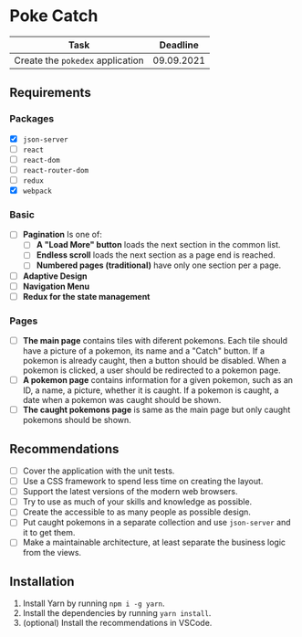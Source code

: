# Poke Catch

|               Task               |  Deadline  |
| :------------------------------: | :--------: |
| Create the `pokedex` application | 09.09.2021 |

## Requirements

### Packages

-   [x] `json-server`
-   [ ] `react`
-   [ ] `react-dom`
-   [ ] `react-router-dom`
-   [ ] `redux`
-   [x] `webpack`

### Basic

-   [ ] **Pagination** Is one of:
    -   [ ] **A "Load More" button** loads the next section in the common list.
    -   [ ] **Endless scroll** loads the next section as a page end is reached.
    -   [ ] **Numbered pages (traditional)** have only one section per a page.
-   [ ] **Adaptive Design**
-   [ ] **Navigation Menu**
-   [ ] **Redux for the state management**

### Pages

-   [ ] **The main page** contains tiles with diferent pokemons. Each tile
        should have a picture of a pokemon, its name and a "Catch" button. If
        a pokemon is already caught, then a button should be disabled. When a
        pokemon is clicked, a user should be redirected to a pokemon page.
-   [ ] **A pokemon page** contains information for a given pokemon, such as an
        ID, a name, a picture, whether it is caught. If a pokemon is caught, a
        date when a pokemon was caught should be shown.
-   [ ] **The caught pokemons page** is same as the main page but only caught
        pokemons should be shown.

## Recommendations

-   [ ] Cover the application with the unit tests.
-   [ ] Use a CSS framework to spend less time on creating the layout.
-   [ ] Support the latest versions of the modern web browsers.
-   [ ] Try to use as much of your skills and knowledge as possible.
-   [ ] Create the accessible to as many people as possible design.
-   [ ] Put caught pokemons in a separate collection and use `json-server`
        and it to get them.
-   [ ] Make a maintainable architecture, at least separate the business
        logic from the views.

## Installation

1. Install Yarn by running `npm i -g yarn`.
2. Install the dependencies by running `yarn install`.
3. (optional) Install the recommendations in VSCode.
